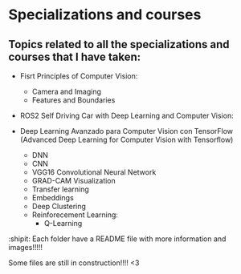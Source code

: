 # Specializations and courses

## Topics related to all the specializations and courses that I have taken:

- Fisrt Principles of Computer Vision:
  - Camera and Imaging	
  - Features and Boundaries

- ROS2 Self Driving Car with Deep Learning and Computer Vision:

- Deep Learning Avanzado para Computer Vision con TensorFlow (Advanced Deep Learning for Computer Vision with Tensorflow)
  - DNN
  - CNN
  - VGG16 Convolutional Neural Network
  - GRAD-CAM Visualization
  - Transfer learning
  - Embeddings
  - Deep Clustering
  - Reinforecement Learning:
    - Q-Learning

:shipit: Each folder have a README file with more information and images!!!!! 

Some files are still in construction!!!! <3 

